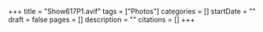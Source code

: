 +++
title = "Show617P1.avif"
tags = ["Photos"]
categories = []
startDate = ""
draft = false
pages = []
description = ""
citations = []
+++
